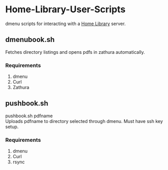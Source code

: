 # Home-Library-User-Scripts
dmenu scripts for interacting with a [Home Library](https://github.com/pete456/homelibrary) server.
## dmenubook.sh
Fetches directory listings and opens pdfs in zathura automatically.
### Requirements
1. dmenu
2. Curl
3. Zathura
## pushbook.sh
pushbook.sh pdfname \
Uploads pdfname to directory selected through dmenu.
Must have ssh key setup.
### Requirements
1. dmenu
2. Curl
3. rsync

